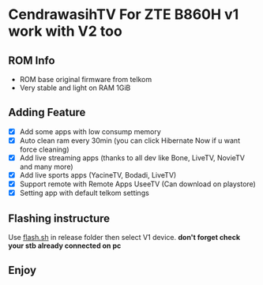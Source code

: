 # CendrawasihTV For ZTE B860H v1 work with V2 too
## ROM Info
- ROM base original firmware from telkom
- Very stable and light on RAM 1GiB

## Adding Feature
- [x] Add some apps with low consump memory
- [x] Auto clean ram every 30min (you can click Hibernate Now if u want force cleaning)
- [x] Add live streaming apps (thanks to all dev like Bone, LiveTV, NovieTV and many more)
- [x] Add live sports apps (YacineTV, Bodadi, LiveTV)
- [x] Support remote with Remote Apps UseeTV (Can download on playstore)
- [x] Setting app with default telkom settings

## Flashing instructure
Use [flash.sh](https://github.com/Manssizz/CendrawasihTV/blob/master/release/flash.sh) in release folder then select V1 device.
**don't forget check your stb already connected on pc**

## Enjoy
